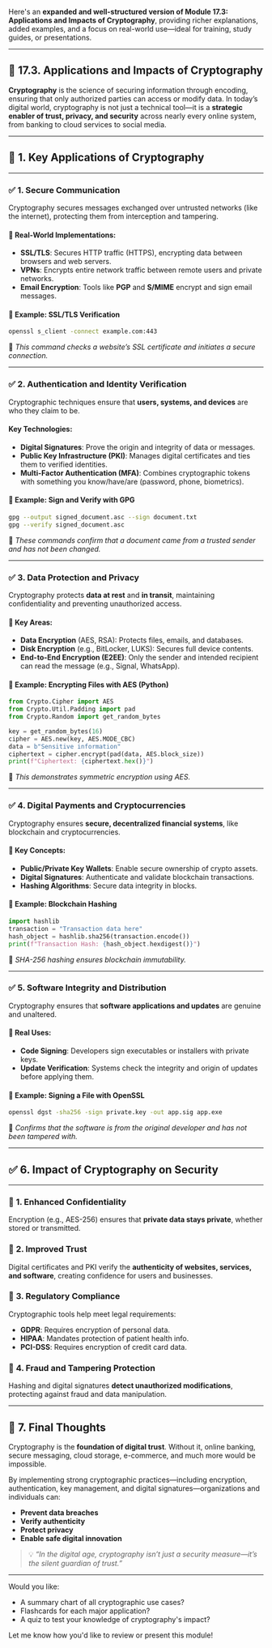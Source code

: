 Here's an **expanded and well-structured version of Module 17.3: Applications and Impacts of Cryptography**, providing richer explanations, added examples, and a focus on real-world use—ideal for training, study guides, or presentations.

---

## 🔐 **17.3. Applications and Impacts of Cryptography**

**Cryptography** is the science of securing information through encoding, ensuring that only authorized parties can access or modify data. In today’s digital world, cryptography is not just a technical tool—it is a **strategic enabler of trust, privacy, and security** across nearly every online system, from banking to cloud services to social media.

---

## 🌟 **1. Key Applications of Cryptography**

---

### ✅ **1. Secure Communication**

Cryptography secures messages exchanged over untrusted networks (like the internet), protecting them from interception and tampering.

#### 🔐 Real-World Implementations:
- **SSL/TLS**: Secures HTTP traffic (HTTPS), encrypting data between browsers and web servers.
- **VPNs**: Encrypts entire network traffic between remote users and private networks.
- **Email Encryption**: Tools like **PGP** and **S/MIME** encrypt and sign email messages.

#### 📄 Example: SSL/TLS Verification
```bash
openssl s_client -connect example.com:443
```
🔹 *This command checks a website’s SSL certificate and initiates a secure connection.*

---

### ✅ **2. Authentication and Identity Verification**

Cryptographic techniques ensure that **users, systems, and devices** are who they claim to be.

#### Key Technologies:
- **Digital Signatures**: Prove the origin and integrity of data or messages.
- **Public Key Infrastructure (PKI)**: Manages digital certificates and ties them to verified identities.
- **Multi-Factor Authentication (MFA)**: Combines cryptographic tokens with something you know/have/are (password, phone, biometrics).

#### 🧪 Example: Sign and Verify with GPG
```bash
gpg --output signed_document.asc --sign document.txt
gpg --verify signed_document.asc
```
🔹 *These commands confirm that a document came from a trusted sender and has not been changed.*

---

### ✅ **3. Data Protection and Privacy**

Cryptography protects **data at rest** and **in transit**, maintaining confidentiality and preventing unauthorized access.

#### 🔐 Key Areas:
- **Data Encryption** (AES, RSA): Protects files, emails, and databases.
- **Disk Encryption** (e.g., BitLocker, LUKS): Secures full device contents.
- **End-to-End Encryption (E2EE)**: Only the sender and intended recipient can read the message (e.g., Signal, WhatsApp).

#### 🧪 Example: Encrypting Files with AES (Python)
```python
from Crypto.Cipher import AES
from Crypto.Util.Padding import pad
from Crypto.Random import get_random_bytes

key = get_random_bytes(16)
cipher = AES.new(key, AES.MODE_CBC)
data = b"Sensitive information"
ciphertext = cipher.encrypt(pad(data, AES.block_size))
print(f"Ciphertext: {ciphertext.hex()}")
```
🔹 *This demonstrates symmetric encryption using AES.*

---

### ✅ **4. Digital Payments and Cryptocurrencies**

Cryptography ensures **secure, decentralized financial systems**, like blockchain and cryptocurrencies.

#### 🔐 Key Concepts:
- **Public/Private Key Wallets**: Enable secure ownership of crypto assets.
- **Digital Signatures**: Authenticate and validate blockchain transactions.
- **Hashing Algorithms**: Secure data integrity in blocks.

#### 🧪 Example: Blockchain Hashing
```python
import hashlib
transaction = "Transaction data here"
hash_object = hashlib.sha256(transaction.encode())
print(f"Transaction Hash: {hash_object.hexdigest()}")
```
🔹 *SHA-256 hashing ensures blockchain immutability.*

---

### ✅ **5. Software Integrity and Distribution**

Cryptography ensures that **software applications and updates** are genuine and unaltered.

#### 🔐 Real Uses:
- **Code Signing**: Developers sign executables or installers with private keys.
- **Update Verification**: Systems check the integrity and origin of updates before applying them.

#### 🧪 Example: Signing a File with OpenSSL
```bash
openssl dgst -sha256 -sign private.key -out app.sig app.exe
```
🔹 *Confirms that the software is from the original developer and has not been tampered with.*

---

## ✅ **6. Impact of Cryptography on Security**

---

### 🔸 **1. Enhanced Confidentiality**
Encryption (e.g., AES-256) ensures that **private data stays private**, whether stored or transmitted.

### 🔸 **2. Improved Trust**
Digital certificates and PKI verify the **authenticity of websites, services, and software**, creating confidence for users and businesses.

### 🔸 **3. Regulatory Compliance**
Cryptographic tools help meet legal requirements:
- **GDPR**: Requires encryption of personal data.
- **HIPAA**: Mandates protection of patient health info.
- **PCI-DSS**: Requires encryption of credit card data.

### 🔸 **4. Fraud and Tampering Protection**
Hashing and digital signatures **detect unauthorized modifications**, protecting against fraud and data manipulation.

---

## 🚀 **7. Final Thoughts**

Cryptography is the **foundation of digital trust**. Without it, online banking, secure messaging, cloud storage, e-commerce, and much more would be impossible.

By implementing strong cryptographic practices—including encryption, authentication, key management, and digital signatures—organizations and individuals can:
- **Prevent data breaches**
- **Verify authenticity**
- **Protect privacy**
- **Enable safe digital innovation**

> 💡 *“In the digital age, cryptography isn’t just a security measure—it’s the silent guardian of trust.”*

---

Would you like:
- A summary chart of all cryptographic use cases?
- Flashcards for each major application?
- A quiz to test your knowledge of cryptography's impact?

Let me know how you'd like to review or present this module!